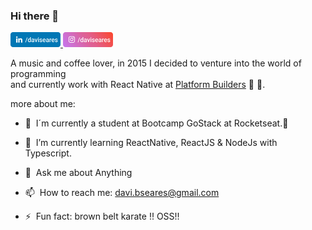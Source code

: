 ### Hi there 👋  &nbsp; <br>
<a href="https://linkedin.com/in/daviseares" target="_blank">
  <img src="https://raw.githubusercontent.com/daviseares/daviseares/master/assets/linkedin_davi.svg" width="80"/>
</a>
<a href="https://instagram.com/daviseares" target="_blank">
<img src="https://raw.githubusercontent.com/daviseares/daviseares/master/assets/intagram_davi.svg" width="80"/>
</a
<!--
**daviseares/daviseares** is a ✨ _special_ ✨ repository because its `README.md` (this file) appears on your GitHub profile.
-->

A music and coffee lover, in 2015 I decided to venture into the world of programming <br/>
and currently work with React Native at [Platform Builders](https://platformbuilders.io/) 💛 🖤.

more about me:

- 🚀 &nbsp;I´m currently a student at Bootcamp GoStack at Rocketseat.💜 

- 🌱 &nbsp;I’m currently learning ReactNative, ReactJS & NodeJs with Typescript.

- 💬 &nbsp;Ask me about Anything 

- 📫 &nbsp;How to reach me: davi.bseares@gmail.com 

- ⚡ &nbsp;Fun fact: brown belt karate !! OSS!!

